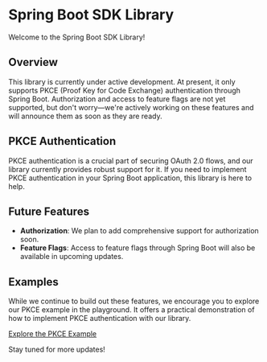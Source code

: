 # Spring Boot SDK Library

Welcome to the Spring Boot SDK Library!

## Overview

This library is currently under active development. At present, it only supports PKCE (Proof Key for Code Exchange) authentication through Spring Boot. Authorization and access to feature flags are not yet supported, but don't worry—we're actively working on these features and will announce them as soon as they are ready.

## PKCE Authentication

PKCE authentication is a crucial part of securing OAuth 2.0 flows, and our library currently provides robust support for it. If you need to implement PKCE authentication in your Spring Boot application, this library is here to help.

## Future Features

- **Authorization**: We plan to add comprehensive support for authorization soon.
- **Feature Flags**: Access to feature flags through Spring Boot will also be available in upcoming updates.

## Examples

While we continue to build out these features, we encourage you to explore our PKCE example in the playground. It offers a practical demonstration of how to implement PKCE authentication with our library.

[Explore the PKCE Example](./playground/springboot-pkce-client-example)

Stay tuned for more updates!
